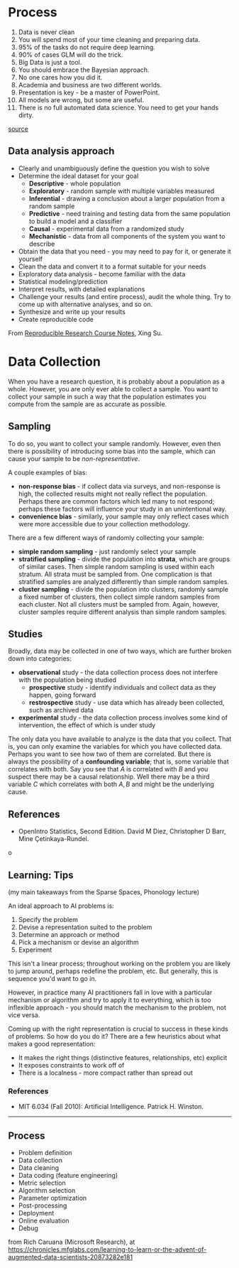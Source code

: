 
# Process

1. Data is never clean
2. You will spend most of your time cleaning and preparing data.
3. 95% of the tasks do not require deep learning.
4. 90% of cases GLM will do the trick.
5. Big Data is just a tool.
6. You should embrace the Bayesian approach.
7. No one cares how you did it.
8. Academia and business are two different worlds.
9. Presentation is key - be a master of PowerPoint.
10. All models are wrong, but some are useful.
11. There is no full automated data science. You need to get your hands dirty.

[source](https://www.reddit.com/r/statistics/comments/39fx7e/11_facts_about_data_science/)

## Data analysis approach

- Clearly and unambiguously define the question you wish to solve
- Determine the ideal dataset for your goal
    - __Descriptive__ - whole population
    - __Exploratory__ - random sample with multiple variables measured
    - __Inferential__ - drawing a conclusion about a larger population from a random sample
    - __Predictive__ - need training and testing data from the same population to build a model and a classifier
    - __Causal__ - experimental data from a randomized study
    - __Mechanistic__ - data from all components of the system you want to describe
- Obtain the data that you need - you may need to pay for it, or generate it yourself
- Clean the data and convert it to a format suitable for your needs
- Exploratory data analysis - become familiar with the data
- Statistical modeling/prediction
- Interpret results, with detailed explanations
- Challenge your results (and entire process), audit the whole thing. Try to come up with alternative analyses, and so on.
- Synthesize and write up your results
- Create reproducible code

From [Reproducible Research Course Notes](https://sux13.github.io/DataScienceSpCourseNotes/5_REPDATA/Reproducible_Research_Course_Notes.pdf), Xing Su.


# Data Collection

When you have a research question, it is probably about a population as a whole. However, you are only ever able to collect a sample. You want to collect your sample in such a way that the population estimates you compute from the sample are as accurate as possible.

## Sampling

To do so, you want to collect your sample randomly. However, even then there is possibility of introducing some bias into the sample, which can cause your sample to be _non-representative_.

A couple examples of bias:

- __non-response bias__ - if collect data via surveys, and non-response is high, the collected results might not really reflect the population. Perhaps there are common factors which led many to not respond; perhaps these factors will influence your study in an unintentional way.
- __convenience bias__ - similarly, your sample may only reflect cases which were more accessible due to your collection methodology.

There are a few different ways of randomly collecting your sample:

- __simple random sampling__ - just randomly select your sample
- __stratified sampling__ - divide the population into __strata__, which are groups of similar cases. Then simple random sampling is used within each stratum. All strata must be sampled from. One complication is that stratified samples are analyzed differently than simple random samples.
- __cluster sampling__ - divide the population into clusters, randomly sample a fixed number of clusters, then collect simple random samples from each cluster. Not all clusters must be sampled from. Again, however, cluster samples require different analysis than simple random samples.

## Studies

Broadly, data may be collected in one of two ways, which are further broken down into categories:

- __observational__ study - the data collection process does not interfere with the population being studied
    - __prospective__ study - identify individuals and collect data as they happen, going forward
    - __restrospective__ study - use data which has already been collected, such as archived data
- __experimental__ study - the data collection process involves some kind of intervention, the effect of which is under study

The only data you have available to analyze is the data that you collect. That is, you can only examine the variables for which you have collected data. Perhaps you want to see how two of them are correlated. But there is always the possibility of a __confounding variable__; that is, some variable that correlates with both. Say you see that $A$ is correlated with $B$ and you suspect there may be a causal relationship. Well there may be a third variable $C$ which correlates with both $A, B$ and might be the underlying cause.

## References

- OpenIntro Statistics, Second Edition. David M Diez, Christopher D Barr, Mine Çetinkaya-Rundel.

o

## Learning: Tips
(my main takeaways from the Sparse Spaces, Phonology lecture)

An ideal approach to AI problems is:

1. Specify the problem
2. Devise a representation suited to the problem
3. Determine an approach or method
4. Pick a mechanism or devise an algorithm
5. Experiment

This isn't a linear process; throughout working on the problem you are likely to jump around, perhaps redefine the problem, etc. But generally, this is sequence you'd want to go in.

However, in practice many AI practitioners fall in love with a particular mechanism or algorithm and try to apply it to everything, which is too inflexible approach - you should match the mechanism to the problem, not vice versa.

Coming up with the right representation is crucial to success in these kinds of problems. So how do you do it? There are a few heuristics about what makes a good representation:

- It makes the right things (distinctive features, relationships, etc) explicit
- It exposes constraints to work off of
- There is a localness - more compact rather than spread out

### References

- MIT 6.034 (Fall 2010): Artificial Intelligence. Patrick H. Winston.


---

## Process

- Problem definition
- Data collection
- Data cleaning
- Data coding (feature engineering)
- Metric selection
- Algorithm selection
- Parameter optimization
- Post-processing
- Deployment
- Online evaluation
- Debug

from Rich Caruana (Microsoft Research), at <https://chronicles.mfglabs.com/learning-to-learn-or-the-advent-of-augmented-data-scientists-20873282e181>
